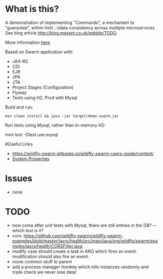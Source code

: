 # What is this?

A demonstration of implementing "Commands", a mechanism to "guarantee", within limit ;-)data consistency across
multiple microservices. See blog article http://blog.maxant.co.uk/pebble/TODO.

More information [here](./src/main/java/ch/maxant/commands/demo/framework/commands/README.md)

Based on Swarm application with:

- JAX-RS
- CDI
- EJB
- JPA
- JTA
- Project Stages (Configuration)
- Flyway
- Tests using H2, Prod with Mysql

Build and run:

    mvn clean install && java -jar target/demo-swarm.jar

Run tests using Mysql, rather than in-memory H2:

   mvn test -Dtest.use.mysql

#Useful Links

- https://wildfly-swarm.gitbooks.io/wildfly-swarm-users-guide/content/
- [System Properties](https://wildfly-swarm.gitbooks.io/wildfly-swarm-users-guide/content/configuration_properties.html)

# Issues

- none

# TODO

- how come after unit tests with Mysql, there are still entries in the DB?
-- which test is it?
- cors: https://github.com/wildfly-swarm/wildfly-swarm-examples/blob/master/jaxrs/health/src/main/java/org/wildfly/swarm/examples/jaxrs/health/CORSFilter.java
- modify case should create a task in ARO which fires an event. modification should also fire an event.
- move common stuff to parent
- add a process manager monkey which kills instances randomly and triple check we never lose data!
